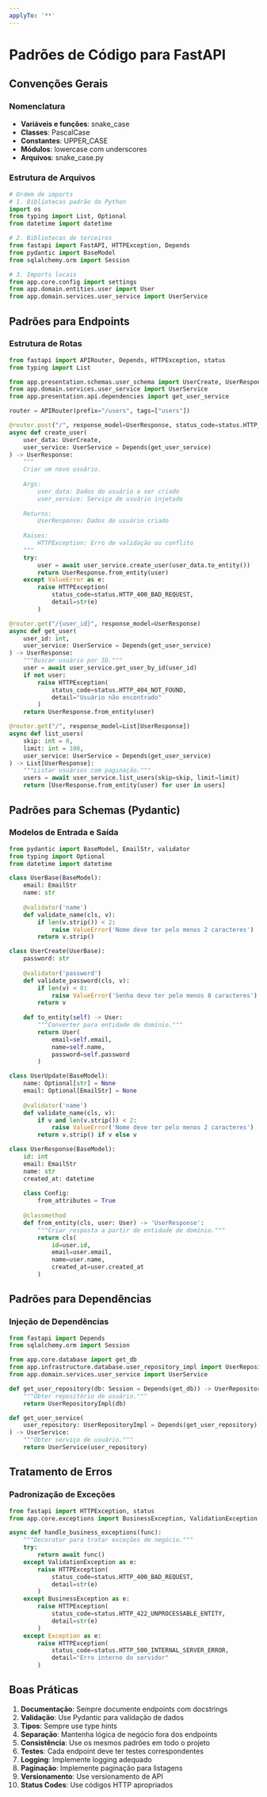 ```yaml
---
applyTo: '**'
---
```


# Padrões de Código para FastAPI

## Convenções Gerais

### Nomenclatura
- **Variáveis e funções**: snake_case
- **Classes**: PascalCase
- **Constantes**: UPPER_CASE
- **Módulos**: lowercase com underscores
- **Arquivos**: snake_case.py

### Estrutura de Arquivos
```python
# Ordem de imports
# 1. Bibliotecas padrão do Python
import os
from typing import List, Optional
from datetime import datetime

# 2. Bibliotecas de terceiros
from fastapi import FastAPI, HTTPException, Depends
from pydantic import BaseModel
from sqlalchemy.orm import Session

# 3. Imports locais
from app.core.config import settings
from app.domain.entities.user import User
from app.domain.services.user_service import UserService
```

## Padrões para Endpoints

### Estrutura de Rotas
```python
from fastapi import APIRouter, Depends, HTTPException, status
from typing import List

from app.presentation.schemas.user_schema import UserCreate, UserResponse
from app.domain.services.user_service import UserService
from app.presentation.api.dependencies import get_user_service

router = APIRouter(prefix="/users", tags=["users"])

@router.post("/", response_model=UserResponse, status_code=status.HTTP_201_CREATED)
async def create_user(
    user_data: UserCreate,
    user_service: UserService = Depends(get_user_service)
) -> UserResponse:
    """
    Criar um novo usuário.
    
    Args:
        user_data: Dados do usuário a ser criado
        user_service: Serviço de usuário injetado
    
    Returns:
        UserResponse: Dados do usuário criado
    
    Raises:
        HTTPException: Erro de validação ou conflito
    """
    try:
        user = await user_service.create_user(user_data.to_entity())
        return UserResponse.from_entity(user)
    except ValueError as e:
        raise HTTPException(
            status_code=status.HTTP_400_BAD_REQUEST,
            detail=str(e)
        )

@router.get("/{user_id}", response_model=UserResponse)
async def get_user(
    user_id: int,
    user_service: UserService = Depends(get_user_service)
) -> UserResponse:
    """Buscar usuário por ID."""
    user = await user_service.get_user_by_id(user_id)
    if not user:
        raise HTTPException(
            status_code=status.HTTP_404_NOT_FOUND,
            detail="Usuário não encontrado"
        )
    return UserResponse.from_entity(user)

@router.get("/", response_model=List[UserResponse])
async def list_users(
    skip: int = 0,
    limit: int = 100,
    user_service: UserService = Depends(get_user_service)
) -> List[UserResponse]:
    """Listar usuários com paginação."""
    users = await user_service.list_users(skip=skip, limit=limit)
    return [UserResponse.from_entity(user) for user in users]
```

## Padrões para Schemas (Pydantic)

### Modelos de Entrada e Saída
```python
from pydantic import BaseModel, EmailStr, validator
from typing import Optional
from datetime import datetime

class UserBase(BaseModel):
    email: EmailStr
    name: str
    
    @validator('name')
    def validate_name(cls, v):
        if len(v.strip()) < 2:
            raise ValueError('Nome deve ter pelo menos 2 caracteres')
        return v.strip()

class UserCreate(UserBase):
    password: str
    
    @validator('password')
    def validate_password(cls, v):
        if len(v) < 8:
            raise ValueError('Senha deve ter pelo menos 8 caracteres')
        return v
    
    def to_entity(self) -> User:
        """Converter para entidade de domínio."""
        return User(
            email=self.email,
            name=self.name,
            password=self.password
        )

class UserUpdate(BaseModel):
    name: Optional[str] = None
    email: Optional[EmailStr] = None
    
    @validator('name')
    def validate_name(cls, v):
        if v and len(v.strip()) < 2:
            raise ValueError('Nome deve ter pelo menos 2 caracteres')
        return v.strip() if v else v

class UserResponse(BaseModel):
    id: int
    email: EmailStr
    name: str
    created_at: datetime
    
    class Config:
        from_attributes = True
    
    @classmethod
    def from_entity(cls, user: User) -> 'UserResponse':
        """Criar resposta a partir de entidade de domínio."""
        return cls(
            id=user.id,
            email=user.email,
            name=user.name,
            created_at=user.created_at
        )
```

## Padrões para Dependências

### Injeção de Dependências
```python
from fastapi import Depends
from sqlalchemy.orm import Session

from app.core.database import get_db
from app.infrastructure.database.user_repository_impl import UserRepositoryImpl
from app.domain.services.user_service import UserService

def get_user_repository(db: Session = Depends(get_db)) -> UserRepositoryImpl:
    """Obter repositório de usuário."""
    return UserRepositoryImpl(db)

def get_user_service(
    user_repository: UserRepositoryImpl = Depends(get_user_repository)
) -> UserService:
    """Obter serviço de usuário."""
    return UserService(user_repository)
```

## Tratamento de Erros

### Padronização de Exceções
```python
from fastapi import HTTPException, status
from app.core.exceptions import BusinessException, ValidationException

async def handle_business_exceptions(func):
    """Decorator para tratar exceções de negócio."""
    try:
        return await func()
    except ValidationException as e:
        raise HTTPException(
            status_code=status.HTTP_400_BAD_REQUEST,
            detail=str(e)
        )
    except BusinessException as e:
        raise HTTPException(
            status_code=status.HTTP_422_UNPROCESSABLE_ENTITY,
            detail=str(e)
        )
    except Exception as e:
        raise HTTPException(
            status_code=status.HTTP_500_INTERNAL_SERVER_ERROR,
            detail="Erro interno do servidor"
        )
```

## Boas Práticas

1. **Documentação**: Sempre documente endpoints com docstrings
2. **Validação**: Use Pydantic para validação de dados
3. **Tipos**: Sempre use type hints
4. **Separação**: Mantenha lógica de negócio fora dos endpoints
5. **Consistência**: Use os mesmos padrões em todo o projeto
6. **Testes**: Cada endpoint deve ter testes correspondentes
7. **Logging**: Implemente logging adequado
8. **Paginação**: Implemente paginação para listagens
9. **Versionamento**: Use versionamento de API
10. **Status Codes**: Use códigos HTTP apropriados

